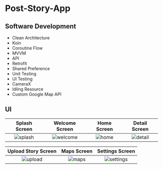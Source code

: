 # Post-Story-App

## Software Development

- Clean Architecture
- Koin
- Coroutine Flow
- MVVM
- API
- Retrofit
- Shared Preference
- Unit Testing
- UI Testing
- CameraX
- Idling Resource
- Custom Google Map API

## UI

Splash Screen             |  Welcome Screen           | Home Screen             | Detail Screen          |          
:-------------------------:|:-------------------------:|:-------------------------:|:-------------------------:
![splash](https://user-images.githubusercontent.com/85094525/232835570-111e724c-1145-401f-9e5d-2280360cc525.jpg) | ![welcome](https://user-images.githubusercontent.com/85094525/232835695-b64953c7-c643-4b72-967a-b7d52da6a1f7.jpg) | ![home](https://user-images.githubusercontent.com/85094525/232835769-91e10e7a-4731-4b59-ba8f-2a7fed70e42d.jpg) | ![detail](https://user-images.githubusercontent.com/85094525/232835811-1563a592-af1a-49e9-82fc-7d5af7c8a621.jpg) 


Upload Story Screen            |  Maps Screen           | Settings Screen                               
:-------------------------:|:-------------------------:|:-------------------------:
![upload](https://user-images.githubusercontent.com/85094525/232835872-d241ca27-136f-4ef9-b3f7-b04e108ce9ef.jpg) | ![maps](https://user-images.githubusercontent.com/85094525/232836010-1e04e232-bf6f-413c-aa62-ffcd2921f47a.jpg) | ![settings](https://user-images.githubusercontent.com/85094525/232836101-841cb304-5a76-475a-b67a-1d3f5e9eb67c.jpg)







 
